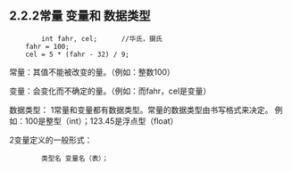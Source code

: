 
## 2.2.2常量 变量和 数据类型

```
    	int fahr, cel;		//华氏，摄氏
	fahr = 100;
	cel = 5 * (fahr - 32) / 9;
``` 
常量：其值不能被改变的量。（例如：整数100）

变量：会变化而不确定的量。（例如：而fahr，cel是变量）

数据类型：
1常量和变量都有数据类型。常量的数据类型由书写格式来决定。
例如：100是整型（int）；123.45是浮点型（float）

2变量定义的一般形式：
```
        类型名 变量名（表）；
``` 
        
	
